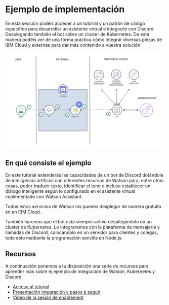 # Ejemplo de implementación

En esta sección podéis acceder a un tutorial y un patrón de código específico para desarrollar un asistente virtual e integrarlo con Discord. Desplegando también el bot sobre un cluster de Kubernetes. De esta manera podéis ver de una forma práctica cómo integrar diversas piezas de IBM Cloud y externas para dar más contenido a vuestra solución.

![Watson Discord](../images/ejemplo-watson-discord.jpeg)
## En qué consiste el ejemplo

En este tutorial extenderás las capacidades de un bot de Discord dotándole de inteligencia artificial con diferentes recursos de Watson para, entre otras cosas, poder traducir texto, identificar el tono o incluso establecer un diálogo inteligente según lo configurado en el asistente virtual implementado con Watson Assistant.

Todos estos servicios de Watson los puedes desplegar de manera gratuita en en IBM Cloud.

También haremos que el bot está siempre activo desplegándolo en un cluster de Kubernetes. Lo integraremos con la plataforma de mensajería y llamadas de Discord, colocándolo en un servidor para clientes y colegas, todo esto mediante la programación sencilla en Node.js.
## Recursos

A continuación ponemos a tu disposición una serie de recursos para aprender más sobre ej ejemplo de integración de Watson, Kubernetes y Discord

* [Acceso al tutorial](https://github.com/luisreyesoliva/watson-discord)
* [Presentación integración y pasos a seguir](https://ibm.ent.box.com/file/921638476329)
* [Video de la sesión de enablement](https://www.crowdcast.io/e/-discord-chatbot-with)
